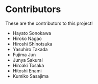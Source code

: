 # Contributors

These are the contributors to this project!

- Hayato Sonokawa
- Hiroko Nagao
- Hiroshi Shinotsuka
- Yasuhiro Takada
- Fujima Jun
- Junya Sakurai
- Hiroaki Tosaka
- Hitoshi Enami
- Kumiko Sasajima
